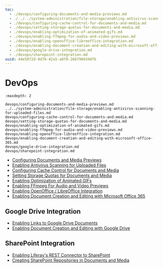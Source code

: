 ```yaml
---
toc:
  - ./devops/configuring-documents-and-media-previews.md
  - ./../../system-administration/file-storage/enabling-antivirus-scanning-for-uploaded-files.md
  - ./devops/configuring-cache-control-for-documents-and-media.md
  - ./devops/setting-storage-quotas-for-documents-and-media.md
  - ./devops/enabling-optimization-of-animated-gifs.md
  - ./devops/enabling-ffmpeg-for-audio-and-video-previews.md
  - ./devops/enabling-openoffice-libreoffice-integration.md
  - ./devops/enabling-document-creation-and-editing-with-microsoft-office-365.md
  - ./devops/google-drive-integration.md
  - ./devops/sharepoint-integration.md
uuid: 44e5072d-9d76-42a5-a0f0-2687960348fb
---
```

# DevOps

```{toctree}
:maxdepth: 2

devops/configuring-documents-and-media-previews.md
../../system-administration/file-storage/enabling-antivirus-scanning-for-uploaded-files.md
devops/configuring-cache-control-for-documents-and-media.md
devops/setting-storage-quotas-for-documents-and-media.md
devops/enabling-optimization-of-animated-gifs.md
devops/enabling-ffmpeg-for-audio-and-video-previews.md
devops/enabling-openoffice-libreoffice-integration.md
devops/enabling-document-creation-and-editing-with-microsoft-office-365.md
devops/google-drive-integration.md
devops/sharepoint-integration.md
```

- [Configuring Documents and Media Previews](./devops/configuring-documents-and-media-previews.md)
- [Enabling Antivirus Scanning for Uploaded Files](../../system-administration/file-storage/enabling-antivirus-scanning-for-uploaded-files.md)
- [Configuring Cache Control for Documents and Media](./devops/configuring-cache-control-for-documents-and-media.md)
- [Setting Storage Quotas for Documents and Media](./devops/setting-storage-quotas-for-documents-and-media.md)
- [Enabling Optimization of Animated GIFs](./devops/enabling-optimization-of-animated-gifs.md)
- [Enabling FFmpeg For Audio and Video Previews](./devops/enabling-ffmpeg-for-audio-and-video-previews.md)
- [Enabling OpenOffice / LibreOffice Integration](./devops/enabling-openoffice-libreoffice-integration.md)
- [Enabling Document Creation and Editing with Microsoft Office 365](./devops/enabling-document-creation-and-editing-with-microsoft-office-365.md)

## Google Drive Integration

- [Enabling Links to Google Drive Documents](./devops/google-drive-integration/enabling-links-to-google-drive-documents.md)
- [Enabling Document Creation and Editing with Google Drive](./devops/google-drive-integration/enabling-document-creation-and-editing-with-google-drive.md)

## SharePoint Integration

- [Enabling Liferay's REST Connector to SharePoint](./devops/sharepoint-integration/enabling-liferays-rest-connector-to-sharepoint.md)
- [Creating SharePoint Repositories in Documents and Media](./devops/sharepoint-integration/creating-sharepoint-repositories-in-documents-and-media.md)
